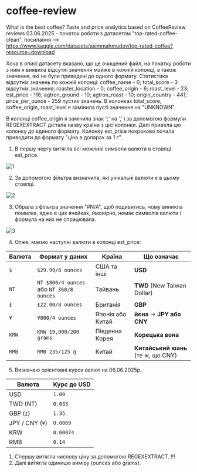# coffee-review
What is the best coffee? Taste and price analytics based on CoffeeReview reviews
03.06.2025 - початок роботи з датасетом "top-rated-coffee-clean", посилання --> https://www.kaggle.com/datasets/asimmahmudov/top-rated-coffee?resource=download

Хоча в описі датасету вказано, що це очищений файл, на початку роботи з ним я виявила відсутні значення майже в кожній колонці, а також значення, які не були приведені до одного формату. 
Статистика відсутніх значень по кожній колонці: coffee_name - 0; total_score - 3 відсутніх значення; roaster_location - 0; coffee_origin - 6; roast_level - 23; est_price - 116; agtron_ground - 10; agtron_roast - 10; origin_country - 441; price_per_ounce - 259 пустих значень. В колонках total_score, coffee_origin, roast_level я замінила пусті значення на "UNKNOWN". 

В колонці coffee_origin я замінила знак ';' на ',' і за допомогою формули REGEXEXTRACT дістала назву країни з цієї колонки. Далі привела цю колонку до єдиного формату.
Колонку est_price покроково почала приводити до формату "ціна в доларах за 1 г". 
1. В першу чергу витягла всі можливі символи валюти в стовпці est_price.

![1](https://github.com/user-attachments/assets/29025b48-d509-42d1-af64-c4594a669833)

2. За допомогою фільтра визначила, які унікальні валюти є в цьому стовпці.

![2](https://github.com/user-attachments/assets/cd8c8d8f-242c-4175-bea0-92ae9138003f)

3. Обрала з фільтра значення "#N/A", щоб подивитись, чому виникла помилка, адже в цих ячейках, ймовірно, немає символів валюти і формула на них не спрацювала.

![3](https://github.com/user-attachments/assets/79a5d58e-15a8-43a8-97cb-7d13a140d5f4)

4. Отже, маємо наступні валюти в колонці est_price:

| Валюта | Формат у даних                           | Країна           | Що означає                         |
| ------ | ---------------------------------------- | ---------------- | ---------------------------------- |
| `$`    | `$29.99/8 ounces`                        | США та інші      | **USD**                           |
| `NT`   | `NT $800/4 ounces` або `NT 360/8 ounces` | Тайвань          | **TWD** (New Taiwan Dollar)        |
| `£`    | `£22.00/8 ounces`                        | Британія         | **GBP**                            |
| `¥`    | `¥800/4 ounces`                          | Японія або Китай | **йєна** → **JPY або CNY**         |
| `KRW`  | `KRW 19,000/200 grams`                   | Південна Корея   | **Корецька вона**                  |
| `RMB`  | `RMB 235/125 g`                          | Китай            | **Китайський юань** (те ж, що CNY) |

5. Визначаю орієнтовні курси валют на 06.06.2025р.

| Валюта          | Курс до USD                              |
| --------------- | ---------------------------------------- |
| USD             | `1.00`                                   |
| TWD (NT)        | `0.033`                                  |
| GBP (`£`)       | `1.35`                                   |
| JPY / CNY (`¥`) | `0.0069`                                 |
| KRW             | `0.00074`                                |
| RMB             | `0.14`                                   |




1.  Спершу витягла числову ціну за допомогою REGEXEXTRACT. !!!
2.  Далі витягла одиницю виміру (ounces або grams).
